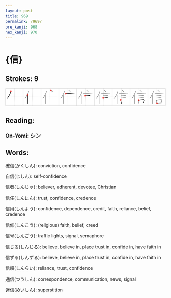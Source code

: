 ```yaml
---
layout: post
title: 969
permalink: /969/
pre_kanji: 968
nex_kanji: 970
---
```


# {信}

## Strokes: 9

<div class="stroke"><img src="../images/E4BFA1.png" /></div>

## Reading:

### On-Yomi: シン

## Words:

確信(かくしん): conviction, confidence

自信(じしん): self-confidence

信者(しんじゃ): believer, adherent, devotee, Christian

信任(しんにん): trust, confidence, credence

信用(しんよう): confidence, dependence, credit, faith, reliance, belief, credence

信仰(しんこう): (religious) faith, belief, creed

信号(しんごう): traffic lights, signal, semaphore

信じる(しんじる): believe, believe in, place trust in, confide in, have faith in

信ずる(しんずる): believe, believe in, place trust in, confide in, have faith in

信頼(しんらい): reliance, trust, confidence

通信(つうしん): correspondence, communication, news, signal

迷信(めいしん): superstition
